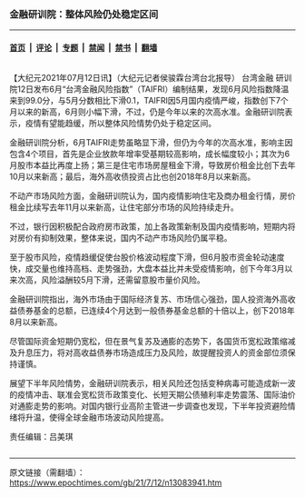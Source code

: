 ### 金融研训院：整体风险仍处稳定区间

---

#### [首页](../../../..?n13083941) &nbsp;|&nbsp; [评论](../../../../../epoch-comment?n13083941) &nbsp;|&nbsp; [专题](../../../../../epoch-special?n13083941) &nbsp;|&nbsp; [禁闻](../../../../../epoch-news?n13083941) &nbsp;|&nbsp; [禁书](../../../../../books?n13083941) &nbsp;|&nbsp; [翻墙](https://github.com/gfw-breaker/nogfw/blob/master/README.md?n13083941)


<div class="column" id="artbody" itemprop="articleBody">
 <!-- article content begin -->
 <p>
  【大纪元2021年07月12日讯】（大纪元记者侯骏霖台湾台北报导）
  <ok href="https://www.epochtimes.com/gb/tag/%E5%8F%B0%E6%B9%BE%E9%87%91%E8%9E%8D.html">
   台湾金融
  </ok>
  研训院12日发布6月“台湾金融风险指数”（TAIFRI）编制结果，发现6月风险指数降温来到99.0分，与5月分数相比下滑0.1，TAIFRI因5月国内疫情严峻，指数创下7个月以来的新高，6月则小幅下滑，不过，仍是今年以来的次高水准。金融研训院表示，疫情有望能趋缓，所以整体风险情势仍处于稳定区间。
 </p>
 <p>
  金融研训院分析，6月TAIFRI走势虽略显下滑，但仍为今年的次高水准，影响主因包含4个项目，首先是企业放款年增率受基期较高影响，成长幅度较小；其次为6月股市本益比再度上扬；第三是住宅市场房屋租金下滑，导致房价租金比创下去年10月以来新高；最后，海外高收债投资占比也创2018年8月以来新高。
 </p>
 <p>
  不动产市场风险方面，金融研训院认为，国内疫情影响住宅及商办租金行情，房价租金比续写去年11月以来新高，让住宅部分市场的风险持续走升。
 </p>
 <p>
  不过，银行因积极配合政府房市政策，加上各政策新制及国内疫情影响，短期内将对房价有抑制效果，整体来说，国内不动产市场风险仍属平稳。
 </p>
 <p>
  至于股市风险，疫情趋缓促使台股价格波动程度下滑，但6月股市资金轮动速度快，成交量也维持高档、走势强劲，大盘本益比并未受疫情影响，创下今年3月以来次高，风险溢酬较5月下滑，还需留意股市量价风险。
 </p>
 <p>
  金融研训院指出，海外市场由于国际经济复苏、市场信心强劲，国人投资海外高收益债券基金的总额，已连续4个月达到一般债券基金总额的十倍以上，创下2018年8月以来新高。
 </p>
 <p>
  尽管国际资金短期仍宽松，但在景气复苏及通膨的态势下，各国货币宽松政策缩减及升息压力，将对高收益债券市场造成压力及风险，故提醒投资人的资金部位须保持谨慎。
 </p>
 <p>
  展望下半年风险情势，金融研训院表示，相关风险还包括变种病毒可能造成新一波的疫情冲击、联准会宽松货币政策变化、长短天期公债殖利率走势震荡、国际油价对通膨走势的影响。对国内银行业高阶主管进一步调查也发现，下半年投资避险情绪将升温，使得全球金融市场波动风险提高。
 </p>
 <p>
  责任编辑：吕美琪
 </p>
 <!-- article content end -->
</div>


---

原文链接（需翻墙）：https://www.epochtimes.com/gb/21/7/12/n13083941.htm